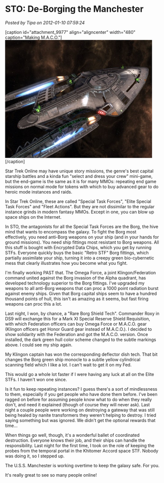 # STO: De-Borging the Manchester

*Posted by Tipa on 2012-01-10 07:59:24*

[caption id="attachment\_9977" align="aligncenter" width="480" caption="Making M.A.C.O."][![](../uploads/2012/01/GameClient-2012-01-09-22-00-01-00-480x384.jpg "Making M.A.C.O.")](../uploads/2012/01/GameClient-2012-01-09-22-00-01-00.jpg)[/caption]

Star Trek Online may have unique story missions, the genre's best capital starship battles and a kinda fun "select and dress your crew" mini-game, but the end-game is the same as it is for many MMOs: repeating end game missions on normal mode for tokens with which to buy advanced gear to do heroic mode instances and raids.

In Star Trek Online, these are called "Special Task Forces", "Elite Special Task Forces" and "Fleet Actions". But they are not dissimilar to the regular instance grinds in modern fantasy MMOs. Except in one, you can blow up space ships on the Internet.

In STO, the antagonists for all the Special Task Forces are the Borg, the hive mind that wants to encompass the galaxy. To fight the Borg most effectively, you need anti-Borg weapons on your ship (and in your hands for ground missions). You need ship fittings most resistant to Borg weapons. All this stuff is bought with Encrypted Data Chips, which you get by running STFs. Everyone quickly buys the basic "Retro STF" Borg fittings, which partially assimilate your ship, turning it into a creepy green bio-cybernetic mess that clearly illustrates how you become what you fight.

I'm finally working PAST that. The Omega Force, a joint Klingon/Federation command united against the Borg invasion of the Alpha quadrant, has developed technology superior to the Borg fittings. I've upgraded my weapons to all anti-Borg weapons that can proc a 1000 point radiation burst against enemy ships. Given that Borg capital ships seem to have a hundred thousand points of hull, this isn't as amazing as it seems, but fast firing weapons can proc this a lot.

Last night, I won, by chance, a "Rare Borg Shield Tech". Commander Roxy in DS9 will exchange this for a Mark XI Special Reserve Shield Requisition, with which Federation officers can buy Omega Force or M.A.C.O. gear (Klingon officers get Honor Guard gear instead of M.A.C.O.). I decided to show solidarity with the Federation and got the M.A.C.O. version. Once installed, the dark green hull color scheme changed to the subtle markings above. I could see my ship again.

My Klingon captain has won the corresponding deflector dish tech. That bit changes the Borg green ship monocle to a subtle yellow cylindrical scanning field which I like a lot. I can't wait to get it on my Fed.

This would go a whole lot faster if I were having any luck at all on the Elite STFs. I haven't won one since.

Is it fun to keep repeating instances? I guess there's a sort of mindlessness to them, especially if you get people who have done them before. I've been ragged on before for assuming people know what to do when they really don't, and need it explained (though of course they will never ask). Last night a couple people were working on destroying a gateway that was still being healed by nanite transformers they weren't helping to destroy. I tried saying something but was ignored. We didn't get the optional rewards that time...

When things go well, though, it's a wonderful ballet of coordinated destruction. Everyone knows their job, and their ships can handle the responsibility. Last night for the first time, I took on the role of keeping the probes from the temporal portal in the Khitomer Accord space STF. Nobody was doing it, so I stepped up.

The U.S.S. Manchester is working overtime to keep the galaxy safe. For you.

It's really great to see so many people online!
